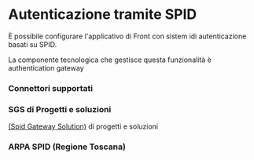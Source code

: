 # Autenticazione tramite SPID

È possibile configurare l'applicativo di Front con sistem idi autenticazione basati su SPID.

La componente tecnologica che gestisce questa funzionalità è authentication gateway

### Connettori supportati

### SGS di Progetti e soluzioni

[(Spid Gateway Solution)](./connettori/spid-gateway-solution.md) di progetti e soluzioni

### ARPA SPID (Regione Toscana)

